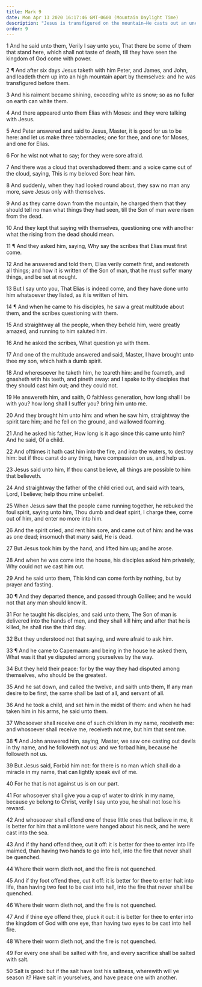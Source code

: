 ```yaml
---
title: Mark 9
date: Mon Apr 13 2020 16:17:46 GMT-0600 (Mountain Daylight Time)
description: "Jesus is transfigured on the mountain—He casts out an unclean spirit—He teaches concerning His death and resurrection, who will be greatest, and the condemnation of those who offend His little ones."
order: 9
---
```


1 And he said unto them, Verily I say unto you, That there be some of them that stand here, which shall not taste of death, till they have seen the kingdom of God come with power.

2 ¶ And after six days Jesus taketh with him Peter, and James, and John, and leadeth them up into an high mountain apart by themselves: and he was transfigured before them.

3 And his raiment became shining, exceeding white as snow; so as no fuller on earth can white them.

4 And there appeared unto them Elias with Moses: and they were talking with Jesus.

5 And Peter answered and said to Jesus, Master, it is good for us to be here: and let us make three tabernacles; one for thee, and one for Moses, and one for Elias.

6 For he wist not what to say; for they were sore afraid.

7 And there was a cloud that overshadowed them: and a voice came out of the cloud, saying, This is my beloved Son: hear him.

8 And suddenly, when they had looked round about, they saw no man any more, save Jesus only with themselves.

9 And as they came down from the mountain, he charged them that they should tell no man what things they had seen, till the Son of man were risen from the dead.

10 And they kept that saying with themselves, questioning one with another what the rising from the dead should mean.

11 ¶ And they asked him, saying, Why say the scribes that Elias must first come.

12 And he answered and told them, Elias verily cometh first, and restoreth all things; and how it is written of the Son of man, that he must suffer many things, and be set at nought.

13 But I say unto you, That Elias is indeed come, and they have done unto him whatsoever they listed, as it is written of him.

14 ¶ And when he came to his disciples, he saw a great multitude about them, and the scribes questioning with them.

15 And straightway all the people, when they beheld him, were greatly amazed, and running to him saluted him.

16 And he asked the scribes, What question ye with them.

17 And one of the multitude answered and said, Master, I have brought unto thee my son, which hath a dumb spirit.

18 And wheresoever he taketh him, he teareth him: and he foameth, and gnasheth with his teeth, and pineth away: and I spake to thy disciples that they should cast him out; and they could not.

19 He answereth him, and saith, O faithless generation, how long shall I be with you? how long shall I suffer you? bring him unto me.

20 And they brought him unto him: and when he saw him, straightway the spirit tare him; and he fell on the ground, and wallowed foaming.

21 And he asked his father, How long is it ago since this came unto him? And he said, Of a child.

22 And ofttimes it hath cast him into the fire, and into the waters, to destroy him: but if thou canst do any thing, have compassion on us, and help us.

23 Jesus said unto him, If thou canst believe, all things are possible to him that believeth.

24 And straightway the father of the child cried out, and said with tears, Lord, I believe; help thou mine unbelief.

25 When Jesus saw that the people came running together, he rebuked the foul spirit, saying unto him, Thou dumb and deaf spirit, I charge thee, come out of him, and enter no more into him.

26 And the spirit cried, and rent him sore, and came out of him: and he was as one dead; insomuch that many said, He is dead.

27 But Jesus took him by the hand, and lifted him up; and he arose.

28 And when he was come into the house, his disciples asked him privately, Why could not we cast him out.

29 And he said unto them, This kind can come forth by nothing, but by prayer and fasting.

30 ¶ And they departed thence, and passed through Galilee; and he would not that any man should know it.

31 For he taught his disciples, and said unto them, The Son of man is delivered into the hands of men, and they shall kill him; and after that he is killed, he shall rise the third day.

32 But they understood not that saying, and were afraid to ask him.

33 ¶ And he came to Capernaum: and being in the house he asked them, What was it that ye disputed among yourselves by the way.

34 But they held their peace: for by the way they had disputed among themselves, who should be the greatest.

35 And he sat down, and called the twelve, and saith unto them, If any man desire to be first, the same shall be last of all, and servant of all.

36 And he took a child, and set him in the midst of them: and when he had taken him in his arms, he said unto them.

37 Whosoever shall receive one of such children in my name, receiveth me: and whosoever shall receive me, receiveth not me, but him that sent me.

38 ¶ And John answered him, saying, Master, we saw one casting out devils in thy name, and he followeth not us: and we forbad him, because he followeth not us.

39 But Jesus said, Forbid him not: for there is no man which shall do a miracle in my name, that can lightly speak evil of me.

40 For he that is not against us is on our part.

41 For whosoever shall give you a cup of water to drink in my name, because ye belong to Christ, verily I say unto you, he shall not lose his reward.

42 And whosoever shall offend one of these little ones that believe in me, it is better for him that a millstone were hanged about his neck, and he were cast into the sea.

43 And if thy hand offend thee, cut it off: it is better for thee to enter into life maimed, than having two hands to go into hell, into the fire that never shall be quenched.

44 Where their worm dieth not, and the fire is not quenched.

45 And if thy foot offend thee, cut it off: it is better for thee to enter halt into life, than having two feet to be cast into hell, into the fire that never shall be quenched.

46 Where their worm dieth not, and the fire is not quenched.

47 And if thine eye offend thee, pluck it out: it is better for thee to enter into the kingdom of God with one eye, than having two eyes to be cast into hell fire.

48 Where their worm dieth not, and the fire is not quenched.

49 For every one shall be salted with fire, and every sacrifice shall be salted with salt.

50 Salt is good: but if the salt have lost his saltness, wherewith will ye season it? Have salt in yourselves, and have peace one with another.
